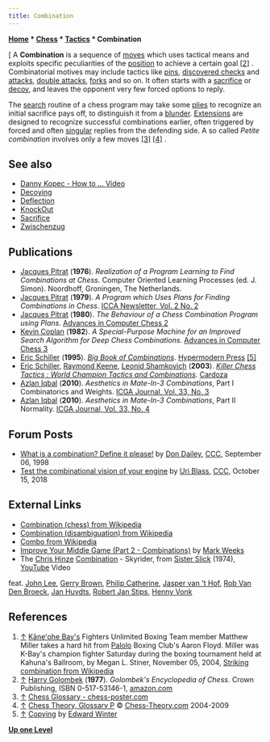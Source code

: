 ```yaml
---
title: Combination
---
```

**[Home](Home "Home") * [Chess](Chess "Chess") * [Tactics](Tactics "Tactics") * Combination**

\[
A **Combination** is a sequence of [moves](Moves "Moves") which uses tactical means and exploits specific peculiarities of the [position](Chess_Position "Chess Position") to achieve a certain goal <a id="cite-note-2" href="#cite-ref-2">[2]</a> . Combinatorial motives may include tactics like [pins](Pin "Pin"), [discovered checks](Discovered_Check "Discovered Check") and [attacks](Discovered_Attack "Discovered Attack"), [double attacks](Double_Attack "Double Attack"), [forks](Knight_Pattern#KnightForks "Knight Pattern") and so on. It often starts with a [sacrifice](Sacrifice "Sacrifice") or [decoy](Decoying "Decoying"), and leaves the opponent very few forced options to reply.

The [search](Search "Search") routine of a chess program may take some [plies](Ply "Ply") to recognize an initial sacrifice pays off, to distinguish it from a [blunder](https://en.wikipedia.org/wiki/Blunder_%28chess%29). [Extensions](Extensions "Extensions") are designed to recognize successful combinations earlier, often triggered by forced and often [singular](Singular_Extensions "Singular Extensions") replies from the defending side. A so called *Petite combination* involves only a few moves <a id="cite-note-3" href="#cite-ref-3">[3]</a> <a id="cite-note-4" href="#cite-ref-4">[4]</a> .

## See also

- [Danny Kopec - How to ... Video](Danny_Kopec#HowTo "Danny Kopec")
- [Decoying](Decoying "Decoying")
- [Deflection](index.php?title=Deflection&action=edit&redlink=1 "Deflection (page does not exist)")
- [KnockOut](KnockOut "KnockOut")
- [Sacrifice](Sacrifice "Sacrifice")
- [Zwischenzug](Zwischenzug "Zwischenzug")

## Publications

- [Jacques Pitrat](Jacques_Pitrat "Jacques Pitrat") (**1976**). *Realization of a Program Learning to Find Combinations at Chess.* Computer Oriented Learning Processes (ed. J. Simon). Noordhoff, Groningen, The Netherlands.
- [Jacques Pitrat](Jacques_Pitrat "Jacques Pitrat") (**1979**). *A Program which Uses Plans for Finding Combinations in Chess*. [ICCA Newsletter, Vol. 2 No. 2](ICGA_Journal#2_2 "ICGA Journal")
- [Jacques Pitrat](Jacques_Pitrat "Jacques Pitrat") (**1980**). *The Behaviour of a Chess Combination Program using Plans.* [Advances in Computer Chess 2](Advances_in_Computer_Chess_2 "Advances in Computer Chess 2")
- [Kevin Coplan](Kevin_Coplan "Kevin Coplan") (**1982**). *A Special-Purpose Machine for an Improved Search Algorithm for Deep Chess Combinations*. [Advances in Computer Chess 3](Advances_in_Computer_Chess_3 "Advances in Computer Chess 3")
- [Eric Schiller](Eric_Schiller "Eric Schiller") (**1995**). *[Big Book of Combinations](https://www.amazon.com/Big-Book-Combinations-Competitive-Chess/dp/1886040141)*. [Hypermodern Press](https://en.wikipedia.org/wiki/James_Eade) <a id="cite-note-5" href="#cite-ref-5">[5]</a>
- [Eric Schiller](Eric_Schiller "Eric Schiller"), [Raymond Keene](https://en.wikipedia.org/wiki/Raymond_Keene), [Leonid Shamkovich](https://en.wikipedia.org/wiki/Leonid_Shamkovich) (**2003**). *[Killer Chess Tactics : World Champion Tactics and Combinations](https://www.amazon.com/gp/product/1580421113/ref=dbs_a_def_rwt_hsch_vapi_taft_p4_i3)*. [Cardoza](https://en.wikipedia.org/wiki/Avery_Cardoza#Cardoza_Publishing_Books)
- [Azlan Iqbal](Azlan_Iqbal "Azlan Iqbal") (**2010**). *Aesthetics in Mate-In-3 Combinations*, Part I Combinatorics and Weights. [ICGA Journal, Vol. 33, No. 3](ICGA_Journal#33_3 "ICGA Journal")
- [Azlan Iqbal](Azlan_Iqbal "Azlan Iqbal") (**2010**). *Aesthetics in Mate-In-3 Combinations*, Part II Normality. [ICGA Journal, Vol. 33, No. 4](ICGA_Journal#33_4 "ICGA Journal")

## Forum Posts

- [What is a combination? Define it please!](https://www.stmintz.com/ccc/index.php?id=26054) by [Don Dailey](Don_Dailey "Don Dailey"), [CCC](CCC "CCC"), September 06, 1998
- [Test the combinational vision of your engine](http://www.talkchess.com/forum3/viewtopic.php?f=2&t=68657) by [Uri Blass](Uri_Blass "Uri Blass"), [CCC](CCC "CCC"), October 15, 2018

## External Links

- [Combination (chess) from Wikipedia](https://en.wikipedia.org/wiki/Combination_%28chess%29)
- [Combination (disambiguation) from Wikipedia](https://en.wikipedia.org/wiki/Combination_%28disambiguation%29)
- [Combo from Wikipedia](https://en.wikipedia.org/wiki/Combo_%28disambiguation%29)
- [Improve Your Middle Game (Part 2 - Combinations)](http://www.mark-weeks.com/aboutcom/aa02k02.htm) by [Mark Weeks](Mark_Weeks "Mark Weeks")
- The [Chris Hinze](Category:Chris_Hinze "Category:Chris Hinze") [Combination](https://www.discogs.com/de/artist/474199-The-Chris-Hinze-Combination) - Skyrider, from [Sister Slick](https://www.discogs.com/de/The-Chris-Hinze-Combination-Sister-Slick/release/1704215) (1974), [YouTube](https://en.wikipedia.org/wiki/YouTube) Video

feat. [John Lee](Category:John_Lee "Category:John Lee"), [Gerry Brown](Category:Gerry_Brown "Category:Gerry Brown"), [Philip Catherine](Category:Philip_Catherine "Category:Philip Catherine"), [Jasper van 't Hof](Category:Jasper_van_%27t_Hof "Category:Jasper van 't Hof"), [Rob Van Den Broeck](https://nl.wikipedia.org/wiki/Rob_van_den_Broeck), [Jan Huydts](https://de.wikipedia.org/wiki/Jan_Huydts), [Robert Jan Stips](https://en.wikipedia.org/wiki/Robert_Jan_Stips), [Henny Vonk](https://www.discogs.com/de/artist/552925-Henny-Vonk)

## References

1. <a id="cite-ref-1" href="#cite-note-1">↑</a> [Kāneʻohe Bay's](https://en.wikipedia.org/wiki/K%C4%81ne%CA%BBohe_Bay) Fighters Unlimited Boxing Team member Matthew Miller takes a hard hit from [Palolo](https://en.wikipedia.org/wiki/Palolo,_Hawaii) Boxing Club's Aaron Floyd. Miller was K-Bay's champion fighter Saturday during the boxing tournament held at Kahuna's Ballroom, by Megan L. Stiner, November 05, 2004, [Striking combination from Wikipedia](https://en.wikipedia.org/wiki/Striking_combination)
1. <a id="cite-ref-2" href="#cite-note-2">↑</a> [Harry Golombek](https://en.wikipedia.org/wiki/Harry_Golombek) (**1977**). *Golombek's Encyclopedia of Chess*. Crown Publishing, ISBN 0-517-53146-1, [amazon.com](http://www.amazon.com/Golombeks-Encyclopedia-Chess-Harry-Golombek/dp/0517531461)
1. <a id="cite-ref-3" href="#cite-note-3">↑</a> [Chess Glossary - chess-poster.com](http://www.chess-poster.com/english/glossary.htm)
1. <a id="cite-ref-4" href="#cite-note-4">↑</a> [Chess Theory, Glossary P](http://www.chess-theory.com/enva04p_glossary_chess_theory.php) © [Chess-Theory.com](http://www.chess-theory.com/) 2004-2009
1. <a id="cite-ref-5" href="#cite-note-5">↑</a> [Copying](http://www.chesshistory.com/winter/extra/copying.html) by [Edward Winter](<https://en.wikipedia.org/wiki/Edward_Winter_(chess_historian)>)

**[Up one Level](Tactics "Tactics")**

